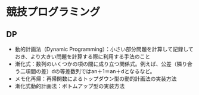# 競技プログラミング
## DP
- 動的計画法（Dynamic Programming）：小さい部分問題を計算して記録しておき、より大きい問題を計算する際に利用する手法のこと
- 漸化式：数列のいくつかの項の間に成り立つ関係式。例えば、公差（隣り合う二項間の差）dの等差数列ではan＋1＝an＋dとなるなど。
- メモ化再帰：再帰関数によるトップダウン型の動的計画法の実装方法
- 漸化式動的計画法：ボトムアップ型の実装方法
